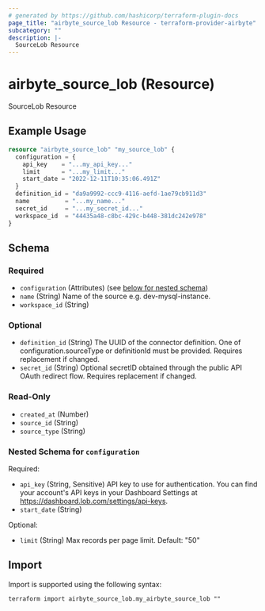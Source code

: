 ```yaml
---
# generated by https://github.com/hashicorp/terraform-plugin-docs
page_title: "airbyte_source_lob Resource - terraform-provider-airbyte"
subcategory: ""
description: |-
  SourceLob Resource
---
```


# airbyte_source_lob (Resource)

SourceLob Resource

## Example Usage

```terraform
resource "airbyte_source_lob" "my_source_lob" {
  configuration = {
    api_key    = "...my_api_key..."
    limit      = "...my_limit..."
    start_date = "2022-12-11T10:35:06.491Z"
  }
  definition_id = "da9a9992-ccc9-4116-aefd-1ae79cb911d3"
  name          = "...my_name..."
  secret_id     = "...my_secret_id..."
  workspace_id  = "44435a48-c8bc-429c-b448-381dc242e978"
}
```

<!-- schema generated by tfplugindocs -->
## Schema

### Required

- `configuration` (Attributes) (see [below for nested schema](#nestedatt--configuration))
- `name` (String) Name of the source e.g. dev-mysql-instance.
- `workspace_id` (String)

### Optional

- `definition_id` (String) The UUID of the connector definition. One of configuration.sourceType or definitionId must be provided. Requires replacement if changed.
- `secret_id` (String) Optional secretID obtained through the public API OAuth redirect flow. Requires replacement if changed.

### Read-Only

- `created_at` (Number)
- `source_id` (String)
- `source_type` (String)

<a id="nestedatt--configuration"></a>
### Nested Schema for `configuration`

Required:

- `api_key` (String, Sensitive) API key to use for authentication. You can find your account's API keys in your Dashboard Settings at https://dashboard.lob.com/settings/api-keys.
- `start_date` (String)

Optional:

- `limit` (String) Max records per page limit. Default: "50"

## Import

Import is supported using the following syntax:

```shell
terraform import airbyte_source_lob.my_airbyte_source_lob ""
```
